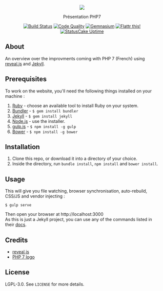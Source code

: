 <p align="center">
  <a href="https://crazy-max.github.io/php7-presentation" target="_blank"><img src="https://crazy-max.github.io/php7-presentation/img/logo.png"></a>
</p>
<p align="center">Présentation PHP7</p>

<p align="center">
  <a href="https://travis-ci.org/crazy-max/php7-presentation"><img src="https://img.shields.io/travis/crazy-max/php7-presentation/master.svg?style=flat-square" alt="Build Status"></a>
  <a href="https://www.codacy.com/app/crazy-max/php7-presentation"><img src="https://img.shields.io/codacy/grade/5266ef2b260f499191614f963d7f6acf.svg?style=flat-square" alt="Code Quality"></a>
  <a href="https://gemnasium.com/github.com/crazy-max/php7-presentation"><img src="https://img.shields.io/gemnasium/crazy-max/php7-presentation.svg?style=flat-square" alt="Gemnasium"></a>
  <a href="https://flattr.com/submit/auto?user_id=crazymax&url=https://crazy-max.github.io/php7-presentation"><img src="https://img.shields.io/badge/flattr-this-green.svg?style=flat-square" alt="Flattr this!"></a>
  <a href="https://crazy-max.github.io/php7-presentation"><img src="https://app.statuscake.com/button/index.php?Track=gkqs3mBpPk&Days=1&Design=3" alt="StatusCake Uptime"></a>
</p>

## About

An overview over the improvments coming with PHP 7 (French) using [reveal.js](https://github.com/hakimel/reveal.js) and [Jekyll](https://jekyllrb.com).

## Prerequisites

To work on the website, you'll need the following things installed on your machine :

1. [Ruby](https://www.ruby-lang.org/en/documentation/installation/) - choose an available tool to install Ruby on your system.
2. [Bundler](https://bundler.io/) - `$ gem install bundler`
3. [Jekyll](http://jekyllrb.com/) - `$ gem install jekyll`
4. [Node.js](http://nodejs.org) - use the installer.
5. [gulp.js](https://github.com/gulpjs/gulp) - `$ npm install -g gulp`
6. [Bower](https://github.com/bower/bower) - `$ npm install -g bower`

## Installation

1. Clone this repo, or download it into a directory of your choice.
2. Inside the directory, run `bundle install`, `npm install` and `bower install`.

## Usage

This will give you file watching, browser synchronisation, auto-rebuild, CSS/JS and vendor injecting :

```shell
$ gulp serve
```

Then open your browser at http://localhost:3000<br />
As this is just a Jekyll project, you can use any of the commands listed in their [docs](http://jekyllrb.com/docs/usage/).

## Credits

* [reveal.js](https://github.com/hakimel/reveal.js)
* [PHP 7 logo](http://www.cowburn.info/2015/06/18/php7-logo/)

## License

LGPL-3.0. See `LICENSE` for more details.